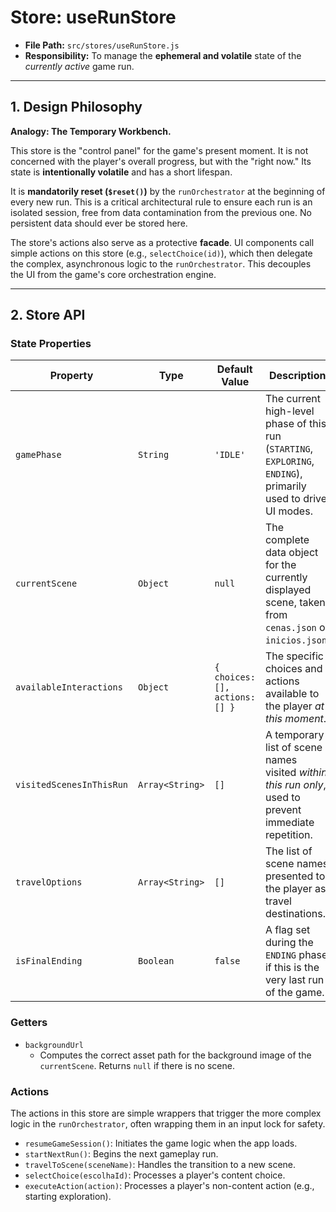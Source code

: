 # Store: useRunStore

- **File Path:** `src/stores/useRunStore.js`
- **Responsibility:** To manage the **ephemeral and volatile** state of the *currently active* game run.

---

## 1. Design Philosophy

**Analogy: The Temporary Workbench.**

This store is the "control panel" for the game's present moment. It is not concerned with the player's overall progress, but with the "right now." Its state is **intentionally volatile** and has a short lifespan.

It is **mandatorily reset (`$reset()`)** by the `runOrchestrator` at the beginning of every new run. This is a critical architectural rule to ensure each run is an isolated session, free from data contamination from the previous one. No persistent data should ever be stored here.

The store's actions also serve as a protective **facade**. UI components call simple actions on this store (e.g., `selectChoice(id)`), which then delegate the complex, asynchronous logic to the `runOrchestrator`. This decouples the UI from the game's core orchestration engine.

---

## 2. Store API

### State Properties

| Property                 | Type            | Default Value              | Description                                                                                             |
| ------------------------ | --------------- | -------------------------- | ------------------------------------------------------------------------------------------------------- |
| `gamePhase`              | `String`        | `'IDLE'`                   | The current high-level phase of this run (`STARTING`, `EXPLORING`, `ENDING`), primarily used to drive UI modes. |
| `currentScene`           | `Object`        | `null`                     | The complete data object for the currently displayed scene, taken from `cenas.json` or `inicios.json`.  |
| `availableInteractions`  | `Object`        | `{ choices: [], actions: [] }` | The specific choices and actions available to the player *at this moment*.                              |
| `visitedScenesInThisRun` | `Array<String>` | `[]`                       | A temporary list of scene names visited *within this run only*, used to prevent immediate repetition. |
| `travelOptions`          | `Array<String>` | `[]`                       | The list of scene names presented to the player as travel destinations.                               |
| `isFinalEnding`          | `Boolean`       | `false`                    | A flag set during the `ENDING` phase if this is the very last run of the game.                          |

### Getters

-   `backgroundUrl`
    -   Computes the correct asset path for the background image of the `currentScene`. Returns `null` if there is no scene.

### Actions

The actions in this store are simple wrappers that trigger the more complex logic in the `runOrchestrator`, often wrapping them in an input lock for safety.

-   `resumeGameSession()`: Initiates the game logic when the app loads.
-   `startNextRun()`: Begins the next gameplay run.
-   `travelToScene(sceneName)`: Handles the transition to a new scene.
-   `selectChoice(escolhaId)`: Processes a player's content choice.
-   `executeAction(action)`: Processes a player's non-content action (e.g., starting exploration).
